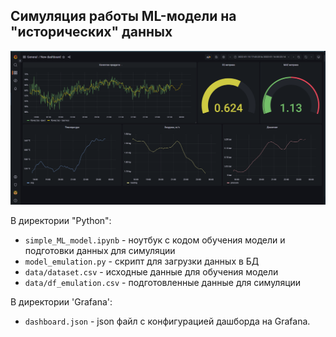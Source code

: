 ## Симуляция работы ML-модели на "исторических" данных
![Dashboard](./Imgs/dashboard.png)

В директории "Python":

* `simple_ML_model.ipynb` - ноутбук с кодом обучения модели и подготовки данных для симуляции
* `model_emulation.py` - скрипт для загрузки данных в БД
* `data/dataset.csv` - исходные данные для обучения модели
* `data/df_emulation.csv` - подготовленные данные для симуляции

В директории 'Grafana':
* `dashboard.json` - json файл с конфигурацией дашборда на Grafana.

